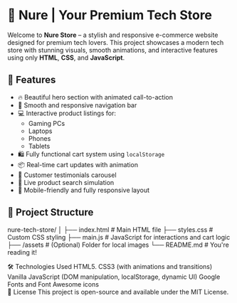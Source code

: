 # 🛒 Nure | Your Premium Tech Store

Welcome to **Nure Store** – a stylish and responsive e-commerce website designed for premium tech lovers. This project showcases a modern tech store with stunning visuals, smooth animations, and interactive features using only **HTML**, **CSS**, and **JavaScript**.

## 🌟 Features

- 🔥 Beautiful hero section with animated call-to-action
- 🧭 Smooth and responsive navigation bar
- 💻 Interactive product listings for:
  - Gaming PCs
  - Laptops
  - Phones
  - Tablets
- 🛍️ Fully functional cart system using `localStorage`
- 📦 Real-time cart updates with animation
- 💬 Customer testimonials carousel
- 🔎 Live product search simulation
- 📱 Mobile-friendly and fully responsive layout

## 📂 Project Structure
nure-tech-store/
│
├── index.html # Main HTML file
├── styles.css # Custom CSS styling
├── main.js # JavaScript for interactions and cart logic
├── /assets # (Optional) Folder for local images
└── README.md # You're reading it! <br>

🛠️ Technologies Used
HTML5.
CSS3 (with animations and transitions)
Vanilla JavaScript (DOM manipulation, localStorage, dynamic UI)
Google Fonts and Font Awesome icons <br>
📃 License
This project is open-source and available under the MIT License.
